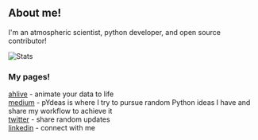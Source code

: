 ## About me!

I'm an atmospheric scientist, python developer, and open source contributor!

![Stats](https://github-readme-stats.vercel.app/api?username=ahuang11&show_icons=true&theme=radical)

### My pages!

[ahlive](https://ahlive.readthedocs.io) - animate your data to life <br />
[medium](https://medium.com/@pYdeas) - pYdeas is where I try to pursue random Python ideas I have and share my workflow to achieve it <br />
[twitter](https://twitter.com/IAteAnDrew1) - share random updates <br />
[linkedin](https://www.linkedin.com/in/huangandrew12) - connect with me <br />
